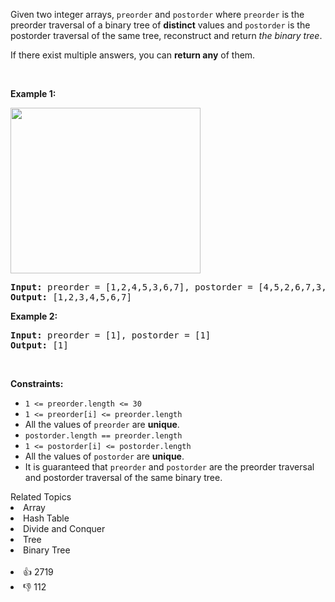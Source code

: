 <p>Given two integer arrays, <code>preorder</code> and <code>postorder</code> where <code>preorder</code> is the preorder traversal of a binary tree of <strong>distinct</strong> values and <code>postorder</code> is the postorder traversal of the same tree, reconstruct and return <em>the binary tree</em>.</p>

<p>If there exist multiple answers, you can <strong>return any</strong> of them.</p>

<p>&nbsp;</p> 
<p><strong class="example">Example 1:</strong></p> 
<img alt="" src="https://assets.leetcode.com/uploads/2021/07/24/lc-prepost.jpg" style="width: 304px; height: 265px;" /> 
<pre>
<strong>Input:</strong> preorder = [1,2,4,5,3,6,7], postorder = [4,5,2,6,7,3,1]
<strong>Output:</strong> [1,2,3,4,5,6,7]
</pre>

<p><strong class="example">Example 2:</strong></p>

<pre>
<strong>Input:</strong> preorder = [1], postorder = [1]
<strong>Output:</strong> [1]
</pre>

<p>&nbsp;</p> 
<p><strong>Constraints:</strong></p>

<ul> 
 <li><code>1 &lt;= preorder.length &lt;= 30</code></li> 
 <li><code>1 &lt;= preorder[i] &lt;= preorder.length</code></li> 
 <li>All the values of <code>preorder</code> are <strong>unique</strong>.</li> 
 <li><code>postorder.length == preorder.length</code></li> 
 <li><code>1 &lt;= postorder[i] &lt;= postorder.length</code></li> 
 <li>All the values of <code>postorder</code> are <strong>unique</strong>.</li> 
 <li>It is guaranteed that <code>preorder</code> and <code>postorder</code> are the preorder traversal and postorder traversal of the same binary tree.</li> 
</ul>

<div><div>Related Topics</div><div><li>Array</li><li>Hash Table</li><li>Divide and Conquer</li><li>Tree</li><li>Binary Tree</li></div></div><br><div><li>👍 2719</li><li>👎 112</li></div>